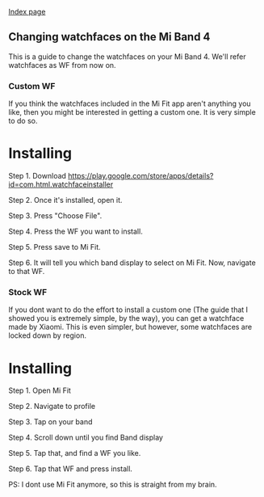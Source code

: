 [Index page](../)
## Changing watchfaces on the Mi Band 4
This is a guide to change the watchfaces on your Mi Band 4. We'll refer watchfaces as WF from now on.
### Custom WF

If you think the watchfaces included in the Mi Fit app aren't anything you like, then you might be interested in getting a custom one. It is very simple to do so.

# Installing
Step 1. Download https://play.google.com/store/apps/details?id=com.html.watchfaceinstaller

Step 2. Once it's installed, open it.

Step 3. Press "Choose File".

Step 4. Press the WF you want to install.

Step 5. Press save to Mi Fit.

Step 6. It will tell you which band display to select on Mi Fit. Now, navigate to that WF.


### Stock WF
If you dont want to do the effort to install a custom one (The guide that I showed you is extremely simple, by the way), you can get a watchface made by Xiaomi. This is even simpler, but however, some watchfaces are locked down by region.

# Installing 
Step 1. Open Mi Fit

Step 2. Navigate to profile

Step 3. Tap on your band

Step 4. Scroll down until you find Band display

Step 5. Tap that, and find a WF you like.

Step 6. Tap that WF and press install.

PS: I dont use Mi Fit anymore, so this is straight from my brain.
